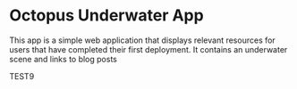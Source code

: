 # Octopus Underwater App

This app is a simple web application that displays relevant resources for users that have completed their first deployment. It contains an underwater scene and links to blog posts

TEST9